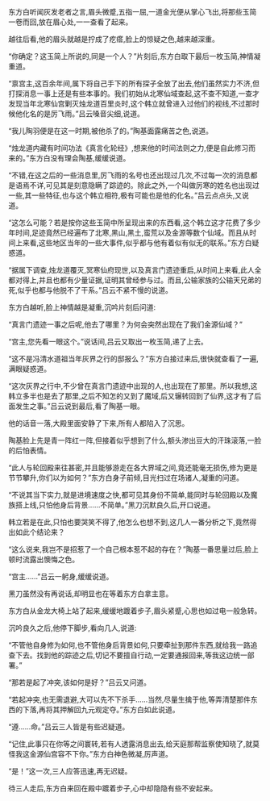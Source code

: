 
东方白听闻灰发老者之言,眉头微蹙,五指一屈,一道金光便从掌心飞出,将那些玉简一卷而回,放在眉心处,一一查看了起来。

越往后看,他的眉头就越是拧成了疙瘩,脸上的惊疑之色,越来越深重。

“你确定？这玉简上所说的,同是一个人？”片刻后,东方白取下最后一枚玉简,神情凝重道。

“禀宫主,这百余年间,属下将自己手下的所有探子全放了出去,他们虽然实力不济,但打探消息一事上还是有些本事的。我们初始从北寒仙域查起,这不查不知道,一查才发现当年北寒仙宫剿灭烛龙道百里炎时,这个韩立就曾进入过他们的视线,不过那时候他化名的是厉飞雨。”吕云嗓音尖细,说道。

“我儿陶羽便是在这一时期,被他杀了的。”陶基面露痛苦之色,说道。

“烛龙道内藏有时间功法《真言化轮经》,想来他的时间法则之力,便是自此修习而来的。”东方白没有理会陶基,缓缓说道。

“不错,在这之后的一些消息里,厉飞雨的名号也还出现过几次,不过每一次的消息都是语焉不详,可见其是刻意隐瞒了踪迹的。除此之外,一个叫做厉寒的姓名也出现过一些,其一些特征,也与这个韩立相符,极有可能也是他的化名。”吕云点点头,又说道。

“这怎么可能？若是按你这些玉简中所呈现出来的东西看,这个韩立这才花费了多少年时间,足迹竟然已经遍布了北寒,黑山,黑土,蛮荒以及金源等数个仙域。而且从时间上来看,这些地区当年的一些大事件,似乎都与他有着似有似无的联系。”东方白疑惑道。

“据属下调查,烛龙道覆灭,冥寒仙府现世,以及真言门遗迹重启,从时间上来看,此人全都对得上,并且也都有少量证据,证明其曾经参与过。而且,公输家族的公输天兄弟的死,似乎也都与他脱不了干系。”吕云不紧不慢的说道。

东方白越听,脸上神情越是凝重,沉吟片刻后问道:

“真言门遗迹一事之后呢,他去了哪里？为何会突然出现在了我们金源仙域？”

“宫主,您先看一眼这个。”说话间,吕云又取出一枚玉简,递了上去。

“这不是冯清水道祖当年灰界之行的邸报么？”东方白接过来后,很快就查看了一遍,满眼疑惑道。

“这次灰界之行中,不少曾在真言门遗迹中出现的人,也出现在了那里。所以我想,这韩立多半也是去了那里,之后不知怎的又到了魔域,后又辗转回到了仙界,这才有了后面发生之事。”吕云说到最后,看了陶基一眼。

他的话音一落,大殿里面安静了下来,所有人都陷入了沉思。

陶基脸上先是青一阵红一阵,但接着似乎想到了什么,额头渗出豆大的汗珠滚落,一脸的后怕表情。

“此人与轮回殿来往甚密,并且能够游走在各大界域之间,竟还能毫无损伤,修为更是节节攀升,你们以为如何？”东方白身子前倾,目光扫过在场诸人,凝重的问道。

“不说其当下实力,就是进境速度之快,都可见其身份不简单,能同时与轮回殿以及魔族搭上线,只怕他身后背景……不简单。”黑刀沉默良久后,开口说道。

韩立若是在此,只怕也要哭笑不得了,他怎么也想不到,这几人一番分析之下,竟然得出如此个结论来？

“这么说来,我岂不是招惹了一个自己根本惹不起的存在？”陶基一番思量过后,脸上顿时流露出懊悔之色。

“宫主……”吕云一躬身,缓缓说道。

黑刀虽然没有再说话,却明显也在等着东方白拿主意。

东方白从金龙大椅上站了起来,缓缓地踱着步子,眉头紧蹙,心思也如过电一般急转。

沉吟良久之后,他停下脚步,看向几人,说道:

“不管他自身修为如何,也不管他身后背景如何,只要牵扯到那件东西,就给我一路追查下去。找到他的踪迹之后,切记不要擅自行动,一定要通报回来,等我这边统一部署。”

“那若是起了冲突,该如何是好？”吕云又问道。

“若起冲突,也无需退避,大可以先不下杀手……当然,尽量生擒于他,等弄清楚那件东西的下落,再将其押解回九元观定夺。”东方白如此说道。

“遵……命。”吕云三人皆是有些迟疑道。

“记住,此事只在你等之间寰转,若有人透露消息出去,给天庭那帮监察使知晓了,就莫怪我这金源仙宫容不下你。”东方白神色微凝,厉声道。

“是！”这一次,三人应答迅速,再无迟疑。

待三人走后,东方白来回在殿中踱着步子,心中却隐隐有些不安起来。